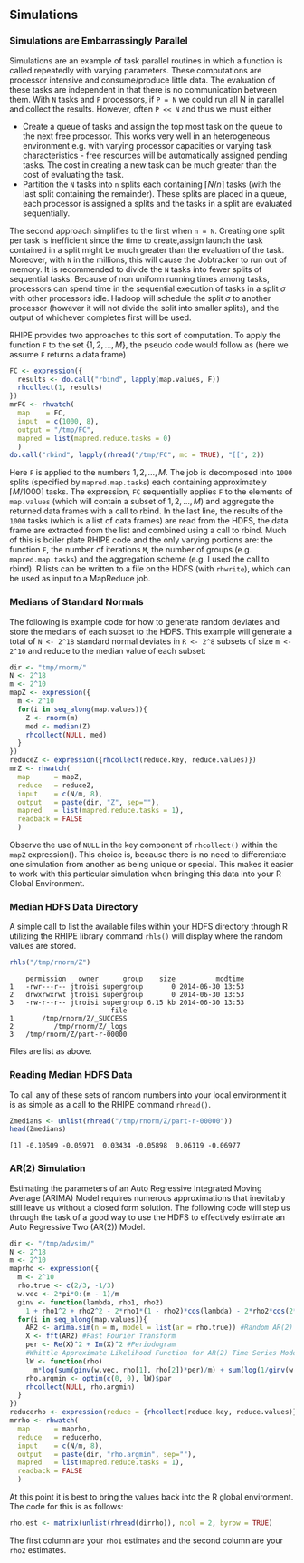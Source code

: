## Simulations ##

### Simulations are Embarrassingly Parallel ###

Simulations are an example of task parallel routines in which a function is called repeatedly with 
varying parameters. These computations are processor intensive and consume/produce little data. 
The evaluation of these tasks are independent in that there is no communication between them. With 
`N` tasks and `P` processors, if `P = N` we could run all N in parallel and collect the results. 
However, often `P << N` and thus we must either

* Create a queue of tasks and assign the top most task on the queue to the next free processor. 
This works very well in an heterogeneous environment e.g. with varying processor capacities or 
varying task characteristics - free resources will be automatically assigned pending tasks. The 
cost in creating a new task can be much greater than the cost of evaluating the task.
* Partition the `N` tasks into `n` splits each containing $\lceil N/n \rceil$ tasks (with the last 
split containing the remainder). These splits are placed in a queue, each processor is assigned a 
splits and the tasks in a split are evaluated sequentially.

The second approach simplifies to the first when `n = N`. Creating one split per task is 
inefficient since the time to create,assign launch the task contained in a split might be much 
greater than the evaluation of the task. Moreover, with `N` in the millions, this will cause the 
Jobtracker to run out of memory. It is recommended to divide the `N` tasks into fewer splits of 
sequential tasks. Because of non uniform running times among tasks, processors can spend time in 
the sequential execution of tasks in a split $\sigma$ with other processors idle. Hadoop will 
schedule the split $\sigma$ to another processor (however it will not divide the split into smaller 
splits), and the output of whichever completes first will be used.

RHIPE provides two approaches to this sort of computation. To apply the function `F` to the set $\lbrace 1, 2,\ldots, M \rbrace$, the pseudo code would follow as (here we assume `F` returns a data frame)

```r
FC <- expression({
  results <- do.call("rbind", lapply(map.values, F))
  rhcollect(1, results)
})
mrFC <- rhwatch(
  map    = FC,
  input  = c(1000, 8),
  output = "/tmp/FC",
  mapred = list(mapred.reduce.tasks = 0)
  )
do.call("rbind", lapply(rhread("/tmp/FC", mc = TRUE), "[[", 2))
```

Here `F` is applied to the numbers $1, 2,\ldots, M$. The job is decomposed into `1000` splits 
(specified by `mapred.map.tasks`) each containing approximately $\lceil M/1000 \rceil$ tasks. 
The expression, `FC` sequentially applies `F` to the elements of `map.values` (which will 
contain a subset of $1, 2,\ldots ,M$) and aggregate the returned data frames with a call to rbind. 
In the last line, the results of the `1000` tasks (which is a list of data frames) are read from 
the HDFS, the data frame are extracted from the list and combined using a call to rbind. Much of 
this is boiler plate RHIPE code and the only varying portions are: the function `F`, the number of 
iterations `M`, the number of groups (e.g. `mapred.map.tasks`) and the aggregation scheme (e.g. I 
used the call to rbind). R lists can be written to a file on the HDFS (with `rhwrite`), which can 
be used as input to a MapReduce job.

### Medians of Standard Normals ###

The following is example code for how to generate random deviates and store the medians of each 
subset to the HDFS. This example will generate a total of `N <- 2^18` standard normal deviates in 
`R <- 2^8` subsets of size `m <- 2^10` and reduce to the median value of each subset:

```r
dir <- "tmp/rnorm/"
N <- 2^18
m <- 2^10
mapZ <- expression({
  m <- 2^10
  for(i in seq_along(map.values)){
    Z <- rnorm(m)
    med <- median(Z)
    rhcollect(NULL, med)
  }
})
reduceZ <- expression({rhcollect(reduce.key, reduce.values)})
mrZ <- rhwatch(
  map      = mapZ,
  reduce   = reduceZ,
  input    = c(N/m, 8), 
  output   = paste(dir, "Z", sep=""),
  mapred   = list(mapred.reduce.tasks = 1),
  readback = FALSE
  )
```

Observe the use of `NULL` in the key component of `rhcollect()` within the `mapZ` expression(). 
This choice is, because there is no need to differentiate one simulation from another as being 
unique or special. This makes it easier to work with this particular simulation when bringing this 
data into your R Global Environment.

### Median HDFS Data Directory ###

A simple call to list the available files within your HDFS directory through R utilizing the RHIPE 
library command `rhls()` will display where the random values are stored.

```r
rhls("/tmp/rnorm/Z")
```

```
    permission   owner      group    size          modtime
1   -rwr---r-- jtroisi supergroup       0 2014-06-30 13:53
2   drwxrwxrwt jtroisi supergroup       0 2014-06-30 13:53
3   -rw-r--r-- jtroisi supergroup 6.15 kb 2014-06-30 13:53
                         file
1       /tmp/rnorm/Z/_SUCCESS
2          /tmp/rnorm/Z/_logs
3   /tmp/rnorm/Z/part-r-00000
```
Files are list as above.

### Reading Median HDFS Data ###

To call any of these sets of random numbers into your local environment it is as simple as a call 
to the RHIPE command `rhread()`.

```r
Zmedians <- unlist(rhread("/tmp/rnorm/Z/part-r-00000"))
head(Zmedians)
```


```
[1] -0.10509 -0.05971  0.03434 -0.05898  0.06119 -0.06977
```


### AR(2) Simulation ###

Estimating the parameters of an Auto Regressive Integrated Moving Average (ARIMA) Model requires 
numerous approximations that inevitably still leave us without a closed form solution. The 
following code will step us through the task of a good way to use the HDFS to effectively estimate 
an Auto Regressive Two (AR(2)) Model.

```r
dir <- "/tmp/advsim/" 
N <- 2^18 
m <- 2^10
maprho <- expression({
  m <- 2^10
  rho.true <- c(2/3, -1/3)
  w.vec <- 2*pi*0:(m - 1)/m
  ginv <- function(lambda, rho1, rho2)
    1 + rho1^2 + rho2^2 - 2*rho1*(1 - rho2)*cos(lambda) - 2*rho2*cos(2*lambda)
  for(i in seq_along(map.values)){
    AR2 <- arima.sim(n = m, model = list(ar = rho.true)) #Random AR(2) Data
    X <- fft(AR2) #Fast Fourier Transform
    per <- Re(X)^2 + Im(X)^2 #Periodogram
    #Whittle Approximate Likelihood Function for AR(2) Time Series Model
    lW <- function(rho)
      m*log(sum(ginv(w.vec, rho[1], rho[2])*per)/m) + sum(log(1/ginv(w.vec, rho[1], rho[2])))
    rho.argmin <- optim(c(0, 0), lW)$par
    rhcollect(NULL, rho.argmin)
  }
})
reducerho <- expression(reduce = {rhcollect(reduce.key, reduce.values)})
mrrho <- rhwatch(
  map      = maprho,
  reduce   = reducerho,
  input    = c(N/m, 8),
  output   = paste(dir, "rho.argmin", sep=""),
  mapred   = list(mapred.reduce.tasks = 1),
  readback = FALSE
  )
```

At this point it is best to bring the values back into the R global environment. The code for this 
is as follows:

```r
rho.est <- matrix(unlist(rhread(dirrho)), ncol = 2, byrow = TRUE)
```

The first column are your `rho1` estimates and the second column are your `rho2` estimates.
